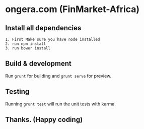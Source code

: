 # ongera.com (FinMarket-Africa)

## Install all dependencies

	1. First Make sure you have node installed
	2. run npm install
	3. run bower install

## Build & development

Run `grunt` for building and `grunt serve` for preview.

## Testing

Running `grunt test` will run the unit tests with karma.

## Thanks. (Happy coding)